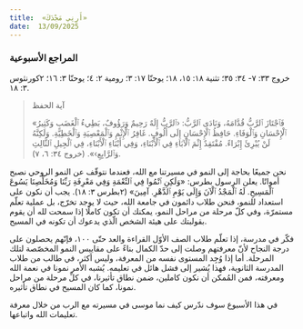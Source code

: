```yaml
---
title:  «أَرِنِي مَجْدَكَ»
date:  13/09/2025
---
```


### المراجع الأسبوعية
خروج ٣٣: ٧- ٣٤: ٣٥؛ تثنية ١٨: ١٥، ١٨؛ يوحنّا ١٧: ٣؛ رومية ٢: ٤؛ يوحنّا ٣: ١٦؛ ٢كورنثوس ٣: ١٨.

> <p>آية الحفظ</p>
> «فَٱجْتَازَ ٱلرَّبُّ قُدَّامَهُ، وَنَادَى ٱلرَّبُّ: ‹ٱلرَّبُّ إِلَهٌ رَحِيمٌ وَرَؤُوفٌ، بَطِيءُ ٱلْغَضَبِ وَكَثِيرُ ٱلْإِحْسَانِ وَٱلْوَفَاءِ. حَافِظُ ٱلْإِحْسَانِ إِلَى أُلُوفٍ. غَافِرُ ٱلْإِثْمِ وَٱلْمَعْصِيَةِ وَٱلْخَطِيَّةِ. وَلَكِنَّهُ لَنْ يُبْرِئَ إِبْرَاءً. مُفْتَقِدٌ إِثْمَ ٱلْآبَاءِ فِي ٱلْأَبْنَاءِ، وَفِي أَبْنَاءِ ٱلْأَبْنَاءِ، فِي ٱلْجِيلِ ٱلثَّالِثِ وَٱلرَّابِعِ›». (خروج ٣٤: ٦، ٧).

نحن جميعًا بحاجة إلى النمو في مسيرتنا مع الله، فعندما نتوقّف عن النمو الروحي نصبح أمواتًا. يعلن الرسول بطرس: «وَلَكِنِ ٱنْمُوا فِي ٱلنِّعْمَةِ وَفِي مَعْرِفَةِ رَبِّنَا وَمُخَلِّصِنَا يَسُوعَ ٱلْمَسِيحِ. لَهُ ٱلْمَجْدُ ٱلْآنَ وَإِلَى يَوْمِ ٱلدَّهْرِ. آمِينَ» (٢بطرس ٣: ١٨). يجب أن نكون على استعداد للنمو، فنحن طلاب دائمون في جامعة الله، حيث لا يوجد تخرّج، بل عملية تعلّم مستمرّة، وفي كلّ مرحلة من مراحل النمو، يمكنك أن تكون كاملًا إذا سمحت لله أن يقوم بقولبتك على هيئة الشخص الّذي يدعوك أن تكونه في المسيح.

فكّر في مدرسة، إذا تعلّم طلاب الصف الأوّل القراءة والعد حتّى ١٠٠، فإنّهم يحصلون على درجة النجاح لأنّ معرفتهم وصلت إلى حدّ الكمال بناءً على مقاييس النمو المخصّصة لتلك المرحلة. أما إذا وُجِد المستوى نفسه من المعرفة، وليس أكثر، في طالب من طلاب المدرسة الثانوية، فهذا يُشير إلى فشل هائل في تعليمه. يُشبه الأمر نمونا في نعمة الله ومعرفته، فمن المُمكن أن نكون كاملين، ضمن نطاق تأثيرنا، في كلِّ مرحلة من مراحل نمونا، كما كان المسيح في نطاق تأثيره.

في هذا الأسبوع سوف ندّرس كيف نما موسى في مسيرته مع الرب من خلال معرفة تعليمات الله واتباعها.